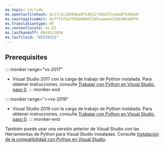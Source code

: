```yaml
---
ms.topic: include
ms.openlocfilehash: 4c17c2c28504ee8f1491173b5d72ceba8f430ab9
ms.sourcegitcommit: 6cfffa72af599a9d667249caaaa411bb28ea69fd
ms.translationtype: HT
ms.contentlocale: es-ES
ms.lasthandoff: 09/02/2020
ms.locfileid: "85570213"
---
```

## <a name="prerequisites"></a>Prerequisites

::: moniker range="vs-2017"
- Visual Studio 2017 con la carga de trabajo de Python instalada. Para obtener instrucciones, consulte [Trabajar con Python en Visual Studio, paso 0](../tutorial-working-with-python-in-visual-studio-step-00-installation.md).
::: moniker-end

::: moniker range=">=vs-2019"
- Visual Studio 2019 con la carga de trabajo de Python instalada. Para obtener instrucciones, consulte [Trabajar con Python en Visual Studio, paso 0](../tutorial-working-with-python-in-visual-studio-step-00-installation.md).
::: moniker-end

También puede usar una versión anterior de Visual Studio con las Herramientas de Python para Visual Studio instaladas. Consulte [Instalación de la compatibilidad con Python en Visual Studio](../installing-python-support-in-visual-studio.md).
